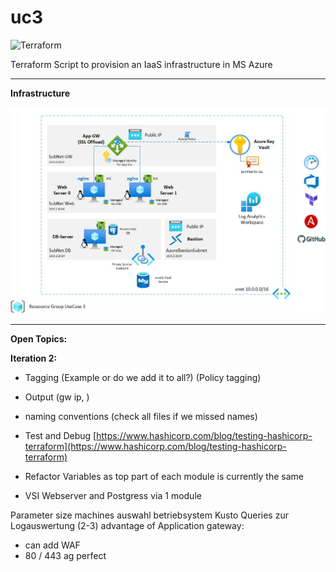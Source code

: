 # uc3
![Terraform](https://img.shields.io/badge/terraform-%235835CC.svg?style=for-the-badge&logo=terraform&logoColor=white)
 
Terraform Script to provision an IaaS infrastructure in MS Azure

---

**Infrastructure**

![Archhitecture Overview](Documentation/images/UC3-Architecture.jpg?raw=true "Architecture Overview")

---
**Open Topics:** 

**Iteration 2:** 

- Tagging (Example or do we add it to all?) (Policy tagging)
- Output (gw ip, )
- naming conventions (check all files if we missed names)

- Test and Debug [https://www.hashicorp.com/blog/testing-hashicorp-terraform](https://www.hashicorp.com/blog/testing-hashicorp-terraform)
- Refactor Variables as top part of each module is currently the same

- VSI Webserver and Postgress via 1 module 


Parameter size machines
auswahl betriebsystem
Kusto Queries zur Logauswertung (2-3)
advantage of Application gateway: 
- can add WAF
- 80 / 443 ag perfect